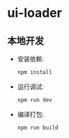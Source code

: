 # ui-loader

## 本地开发

- 安装依赖:

  ```sh
  npm install
  ```

- 运行调试:

  ```sh
  npm run dev
  ```

- 编译打包:

  ```sh
  npm run build
  ```
